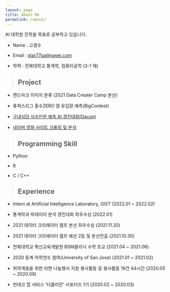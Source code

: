 ```yaml
---
layout: page
title: About Me
permalink: /about/
---
```


AI 대학원 진학을 목표로 공부하고 있습니다.

- Name : 고경수

- Email : star77sa@naver.com

- 학력 : 전북대학교 통계학, 컴퓨터공학 (3-1 재)

<!-- ## 수상 -->
<!-- `-` --> 

> ## Project

- 랜드마크 이미지 분류 (2021 Data Creater Camp 본선)

- 퓨쳐스리그 홍수ZERO 댐 유입량 예측(BigContest)

- [구내식당 식수인원 예측 AI 경진대회(Dacon)](https://github.com/star77sa/DACON-The_number_of_diners_in_the_cafeteria_Prediction)

- [네이버 영화 사이트 크롤링 및 분석](https://github.com/star77sa/Naver_Movie_Rank_1-2000)

>## Programming Skill


- Python

- R

- C / C++

>## Experience

- Intern at Artificial Intelligence Laboratory, GIST (2022.01 ~ 2022.02)

- 통계학과 빅데이터 분석 경진대회 최우수상 (2022.01)

- 2021 데이터 크리에이터 캠프 본선 최우수상 (2021.11.20)

- 2021 데이터 크리에이터 캠프 예선 2등 및 본선진출 (2021.10.30)

- 전북대학교 혁신교육개발원 BSM클리닉 수학 조교 (2021.04 ~ 2021.06)

- 2020 동계 어학연수 참여(University of San Jose) (2021.01 ~ 2021.02)

- 취약계층을 위한 라면 나눔행사 지원 봉사활동 등 봉사활동 19건 44시간 (2020.05 ~ 2020.09)

- 핀테크 앱 서비스 '티클리안' 서포터즈 1기 (2020.02 ~ 2020.03) 
 
<!-- #### **[WebCV](https://star77sa.github.io/)** [^1]. -->



<!-- [^1]:a blogging platform that natively supports Jupyter notebooks in addition to other formats. -->
